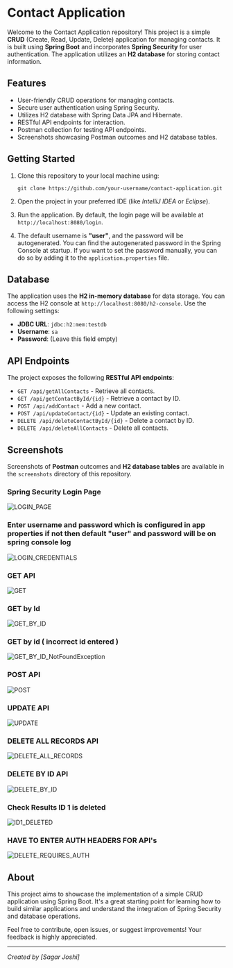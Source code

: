 # Contact Application

Welcome to the Contact Application repository! This project is a simple **CRUD** (Create, Read, Update, Delete) application for managing contacts. It is built using **Spring Boot** and incorporates **Spring Security** for user authentication. The application utilizes an **H2 database** for storing contact information.

## Features

- User-friendly CRUD operations for managing contacts.
- Secure user authentication using Spring Security.
- Utilizes H2 database with Spring Data JPA and Hibernate.
- RESTful API endpoints for interaction.
- Postman collection for testing API endpoints.
- Screenshots showcasing Postman outcomes and H2 database tables.

## Getting Started

1. Clone this repository to your local machine using:
   
    ```
    git clone https://github.com/your-username/contact-application.git
    ```
   
2. Open the project in your preferred IDE (like *IntelliJ IDEA* or *Eclipse*).

3. Run the application. By default, the login page will be available at `http://localhost:8080/login`.

4. The default username is **"user"**, and the password will be autogenerated. You can find the autogenerated password in the Spring Console at startup. If you want to set the password manually, you can do so by adding it to the `application.properties` file.

## Database

The application uses the **H2 in-memory database** for data storage. You can access the H2 console at `http://localhost:8080/h2-console`. Use the following settings:

- **JDBC URL**: `jdbc:h2:mem:testdb`
- **Username**: `sa`
- **Password**: (Leave this field empty)

## API Endpoints

The project exposes the following **RESTful API endpoints**:

- `GET /api/getAllContacts` - Retrieve all contacts.
- `GET /api/getContactById/{id}` - Retrieve a contact by ID.
- `POST /api/addContact` - Add a new contact.
- `POST /api/updateContact/{id}` - Update an existing contact.
- `DELETE /api/deleteContactById/{id}` - Delete a contact by ID.
- `DELETE /api/deleteAllContacts` - Delete all contacts.

## Screenshots

Screenshots of **Postman** outcomes and **H2 database tables** are available in the `screenshots` directory of this repository.



### Spring Security Login Page
![LOGIN_PAGE](https://github.com/CodingBazaar/contact-app/assets/37098603/57e6181b-d042-4c69-8c47-abbb72966985)

### Enter username and password which is configured in app properties if not then default "user" and password will be on spring console log
![LOGIN_CREDENTIALS](https://github.com/CodingBazaar/contact-app/assets/37098603/5d3a649b-c9d0-4254-9f37-d25169427fbd)

### GET API
![GET](https://github.com/CodingBazaar/contact-app/assets/37098603/5f80c1aa-9e27-48dd-b097-b337a0712d67)

### GET by Id
![GET_BY_ID](https://github.com/CodingBazaar/contact-app/assets/37098603/e13f1c54-ffee-4047-a823-e3a7c0a6325e)

### GET by id ( incorrect id entered )
![GET_BY_ID_NotFoundException](https://github.com/CodingBazaar/contact-app/assets/37098603/77bfb798-22ae-43b0-a992-8d59e5edd31f)

### POST API
![POST](https://github.com/CodingBazaar/contact-app/assets/37098603/6a2ad04e-a62a-4898-a369-0c255562f965)

### UPDATE API
![UPDATE](https://github.com/CodingBazaar/contact-app/assets/37098603/01b4c573-47c5-4a38-85cd-146757011245)

### DELETE ALL RECORDS API
![DELETE_ALL_RECORDS](https://github.com/CodingBazaar/contact-app/assets/37098603/65368dbd-0b38-4bd6-903b-7cea9cee785a)

### DELETE BY ID API
![DELETE_BY_ID](https://github.com/CodingBazaar/contact-app/assets/37098603/cbc44204-ef9c-43dc-9a77-8063290ed3f2)

### Check Results ID 1 is deleted
![ID1_DELETED](https://github.com/CodingBazaar/contact-app/assets/37098603/9217ee41-5710-4acf-82ba-30e62002dd8b)

### HAVE TO ENTER AUTH HEADERS FOR API's
![DELETE_REQUIRES_AUTH](https://github.com/CodingBazaar/contact-app/assets/37098603/78d39f8a-6938-4b9c-b013-06eb6430d643)
















## About

This project aims to showcase the implementation of a simple CRUD application using Spring Boot. It's a great starting point for learning how to build similar applications and understand the integration of Spring Security and database operations.

Feel free to contribute, open issues, or suggest improvements! Your feedback is highly appreciated.

---

*Created by [Sagar Joshi]*
